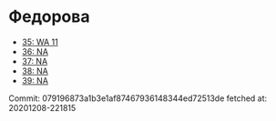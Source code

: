 # Федорова
- [35: WA 11](35.md)
- [36: NA](36.md)
- [37: NA](37.md)
- [38: NA](38.md)
- [39: NA](39.md)

Commit: 079196873a1b3e1af87467936148344ed72513de
 fetched at: 20201208-221815
